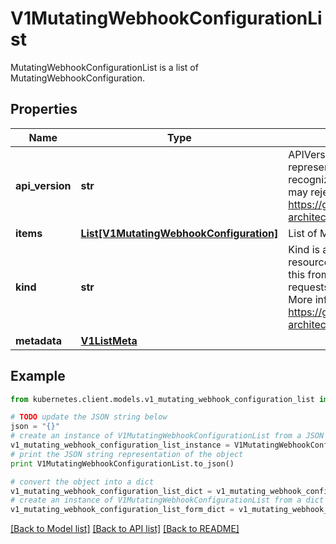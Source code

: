 # V1MutatingWebhookConfigurationList

MutatingWebhookConfigurationList is a list of MutatingWebhookConfiguration.

## Properties
Name | Type | Description | Notes
------------ | ------------- | ------------- | -------------
**api_version** | **str** | APIVersion defines the versioned schema of this representation of an object. Servers should convert recognized schemas to the latest internal value, and may reject unrecognized values. More info: https://git.k8s.io/community/contributors/devel/sig-architecture/api-conventions.md#resources | [optional] 
**items** | [**List[V1MutatingWebhookConfiguration]**](V1MutatingWebhookConfiguration.md) | List of MutatingWebhookConfiguration. | 
**kind** | **str** | Kind is a string value representing the REST resource this object represents. Servers may infer this from the endpoint the kubernetes.client submits requests to. Cannot be updated. In CamelCase. More info: https://git.k8s.io/community/contributors/devel/sig-architecture/api-conventions.md#types-kinds | [optional] 
**metadata** | [**V1ListMeta**](V1ListMeta.md) |  | [optional] 

## Example

```python
from kubernetes.client.models.v1_mutating_webhook_configuration_list import V1MutatingWebhookConfigurationList

# TODO update the JSON string below
json = "{}"
# create an instance of V1MutatingWebhookConfigurationList from a JSON string
v1_mutating_webhook_configuration_list_instance = V1MutatingWebhookConfigurationList.from_json(json)
# print the JSON string representation of the object
print V1MutatingWebhookConfigurationList.to_json()

# convert the object into a dict
v1_mutating_webhook_configuration_list_dict = v1_mutating_webhook_configuration_list_instance.to_dict()
# create an instance of V1MutatingWebhookConfigurationList from a dict
v1_mutating_webhook_configuration_list_form_dict = v1_mutating_webhook_configuration_list.from_dict(v1_mutating_webhook_configuration_list_dict)
```
[[Back to Model list]](../README.md#documentation-for-models) [[Back to API list]](../README.md#documentation-for-api-endpoints) [[Back to README]](../README.md)


